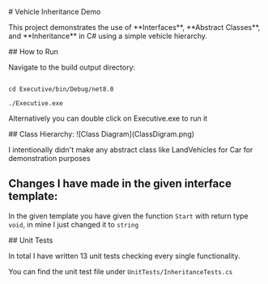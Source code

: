 \# Vehicle Inheritance Demo



This project demonstrates the use of \*\*Interfaces\*\*, \*\*Abstract Classes\*\*, and \*\*Inheritance\*\* in C# using a simple vehicle hierarchy.



\## How to Run

Navigate to the build output directory:

```

cd Executive/bin/Debug/net8.0

./Executive.exe

```

Alternatively you can double click on Executive.exe to run it



\## Class Hierarchy:
!\[Class Diagram](ClassDigram.png)


I intentionally didn't make any abstract class like LandVehicles for Car for demonstration purposes

## Changes I have made in the given interface template:


In the given template you have given the function `Start` with return type `void`, in mine I just changed it to `string`



\## Unit Tests

In total I have written 13 unit tests checking every single functionality.

You can find the unit test file under ```UnitTests/InheritanceTests.cs```





